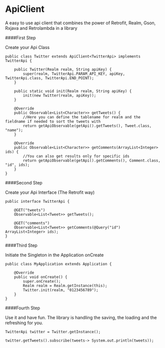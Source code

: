 # ApiClient
A easy to use api client that combines the power of Retrofit, Realm, Gson, Rxjava and Retrolambda in a library

####First Step

Create your Api Class

```
public class Twitter extends ApiClient<TwitterApi> implements TwitterApi {

    public Twitter(Realm realm, String apiKey) {
        super(realm, TwitterApi.PARAM_API_KEY, apiKey, TwitterApi.class, TwitterApi.END_POINT);
    }

    public static void init(Realm realm, String apiKey) {
        init(new Twitter(realm, apiKey));
    }

    @Override
    public Observable<List<Character>> getTweets() {
    	//Here you can define the tablename for realm and the fieldname if needed to sort the tweets with
        return getApiObservable(getApi().getTweets(), Tweet.class, "name");
    }

    @Override
    public Observable<List<Character>> getComments(ArrayList<Integer> ids) {
    	//You can also get results only for specific ids
        return getApiObservable(getApi().getComments(), Comment.class, "id", ids);
    }
}
```

####Second Step

Create your Api Interface (The Retrofit way)

```
public interface TwitterApi {
	
	@GET("tweets")
	Observable<List<Tweet>> getTweets();

	@GET("comments")
	Observable<List<Tweet>> getComments(@Query("id") ArrayList<Integer> ids);
}
```

####Third Step

Initiate the Singleton in the Application onCreate

```
public class MyApplication extends Application {

    @Override
    public void onCreate() {
        super.onCreate();
        Realm realm = Realm.getInstance(this);
        Twitter.init(realm, "0123456789");
    }
}
```

####Fourth Step

Use it and have fun. The library is handling the saving, the loading and the refreshing for you.

```
TwitterApi twitter = Twitter.getInstance();

twitter.getTweets().subscribe(tweets-> System.out.println(tweets));
```
